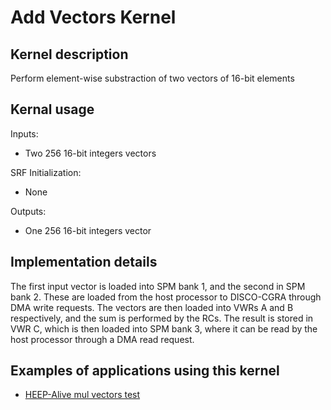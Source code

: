 # Add Vectors Kernel

## Kernel description

Perform element-wise substraction of two vectors of 16-bit elements

## Kernal usage

Inputs:
* Two 256 16-bit integers vectors

SRF Initialization:
* None

Outputs:
* One 256 16-bit integers vector


## Implementation details

The first input vector is loaded into SPM bank 1, and the second in SPM bank 2. These are loaded from the host processor to DISCO-CGRA through DMA write requests. The vectors are then loaded into VWRs A and B respectively, and the sum is performed by the RCs. The result is stored in VWR C, which is then loaded into SPM bank 3, where it can be read by the host processor through a DMA read request.

## Examples of applications using this kernel

* [HEEP-Alive mul vectors test](https://github.com/esl-epfl/heepalive-imec/blob/master/sw/applications/add_vectors/dsip_add_vectors.c)

